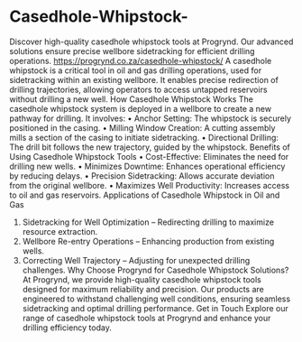 # Casedhole-Whipstock-
Discover high-quality casedhole whipstock tools at Progrynd. Our advanced solutions ensure precise wellbore sidetracking for efficient drilling operations.
https://progrynd.co.za/casedhole-whipstock/
A casedhole whipstock is a critical tool in oil and gas drilling operations, used for sidetracking within an existing wellbore. It enables precise redirection of drilling trajectories, allowing operators to access untapped reservoirs without drilling a new well.
How Casedhole Whipstock Works
The casedhole whipstock system is deployed in a wellbore to create a new pathway for drilling. It involves:
•	Anchor Setting: The whipstock is securely positioned in the casing.
•	Milling Window Creation: A cutting assembly mills a section of the casing to initiate sidetracking.
•	Directional Drilling: The drill bit follows the new trajectory, guided by the whipstock.
Benefits of Using Casedhole Whipstock Tools
•	Cost-Effective: Eliminates the need for drilling new wells.
•	Minimizes Downtime: Enhances operational efficiency by reducing delays.
•	Precision Sidetracking: Allows accurate deviation from the original wellbore.
•	Maximizes Well Productivity: Increases access to oil and gas reservoirs.
Applications of Casedhole Whipstock in Oil and Gas
1.	Sidetracking for Well Optimization – Redirecting drilling to maximize resource extraction.
2.	Wellbore Re-entry Operations – Enhancing production from existing wells.
3.	Correcting Well Trajectory – Adjusting for unexpected drilling challenges.
Why Choose Progrynd for Casedhole Whipstock Solutions?
At Progrynd, we provide high-quality casedhole whipstock tools designed for maximum reliability and precision. Our products are engineered to withstand challenging well conditions, ensuring seamless sidetracking and optimal drilling performance.
Get in Touch
Explore our range of casedhole whipstock tools at Progrynd and enhance your drilling efficiency today.
